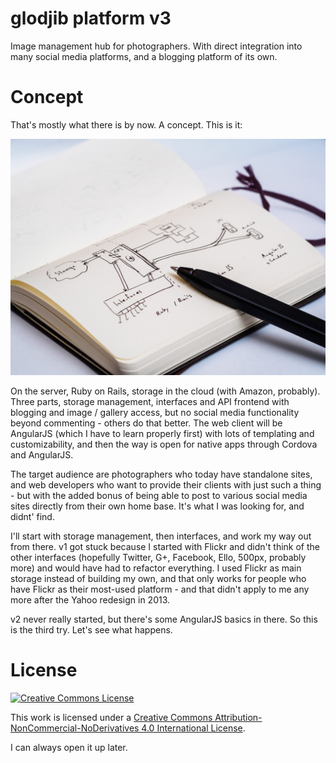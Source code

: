 # glodjib platform v3

Image management hub for photographers. With direct integration into many social media platforms,
and a blogging platform of its own.

# Concept

That's mostly what there is by now. A concept. This is it:

![Concept](app/assets/images/concept.jpg)

On the server, Ruby on Rails, storage in the cloud (with Amazon, probably). Three parts, storage management, interfaces
and API frontend with blogging and image / gallery access, but no social media functionality beyond commenting -
others do that better. The web client will be AngularJS (which I have to learn properly first)
with lots of templating and customizability, and then the way is open for native apps through Cordova and AngularJS.

The target audience are photographers who today have standalone sites, and web developers who want to provide their
clients with just such a thing - but with the added bonus of being able to post to various social media sites directly
from their own home base. It's what I was looking for, and didnt' find.

I'll start with storage management, then interfaces, and work my way out from there. v1 got stuck because I started with
Flickr and didn't think of the other interfaces (hopefully Twitter, G+, Facebook, Ello, 500px, probably more) and would
have had to refactor everything. I used Flickr as main storage instead of building my own, and that only works for people who
have Flickr as their most-used platform - and that didn't apply to me any more after the Yahoo redesign in 2013.

v2 never really started, but there's some AngularJS basics in there. So this is the third try. Let's see what happens.

# License

<a rel="license" href="http://creativecommons.org/licenses/by-nc-nd/4.0/">
<img alt="Creative Commons License" style="border-width:0" src="https://i.creativecommons.org/l/by-nc-nd/4.0/88x31.png" />
</a>

This work is licensed under a <a rel="license" href="http://creativecommons.org/licenses/by-nc-nd/4.0/">Creative
Commons Attribution-NonCommercial-NoDerivatives 4.0 International License</a>.

I can always open it up later.
